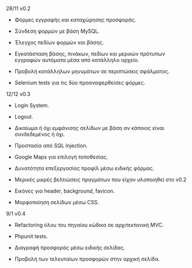 28/11 v0.2

- Φόρμες εγγραφής και καταχώρησης προσφοράς.

- Σύνδεση φορμών με βάση MySQL.

- Έλεγχος πεδίων φορμών και βάσης.

- Εγκατάσταση βάσης, πινάκων, πεδίων και μερικών πρότυπων εγγραφών αυτόματα μέσα από κατάλληλο αρχείο.

- Προβολή κατάλληλων μηνυμάτων σε περιπτώσεις σφάλματος.

- Selenium tests για τις δύο προαναφερθείσες φόρμες.



12/12 v0.3

- Login System.

- Logout.

- Δικαίωμα ή όχι εμφάνισης σελίδων με βάση αν κάποιος είναι συνδεδεμένος ή όχι.

- Προστασία από SQL Injection.

- Google Maps για επιλογή τοποθεσίας.

- Δυνατότητα επεξεργασίας προφίλ μέσω ειδικής φόρμας.

- Μερικές μικρές βελτιώσεις πραγμάτων που είχαν υλοποιηθεί στο v0.2

- Εικόνες για header, background, favicon.

- Μορφοποίηση σελίδων μέσω CSS.



9/1 v0.4

- Refactoring όλου του πηγαίου κώδικα σε αρχιτεκτονική MVC.

- Phpunit tests.

- Διαγραφή προσφοράς μέσω ειδικής σελίδας.

- Προβολή των τελευταίων προσφορών στην αρχική σελίδα.